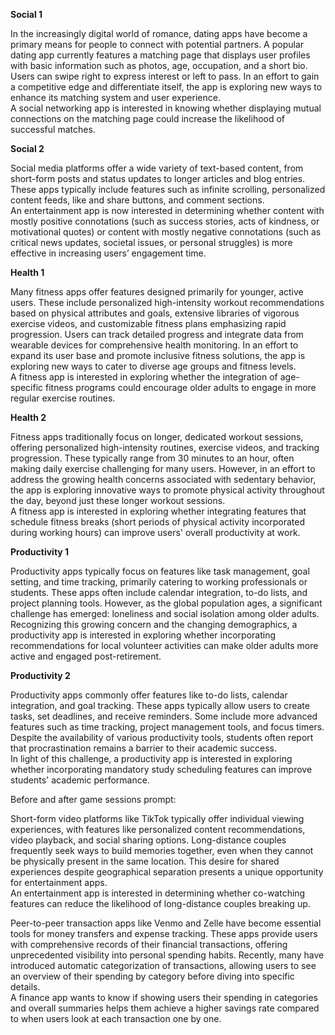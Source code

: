 **Social 1**

In the increasingly digital world of romance, dating apps have become a primary means for people to connect with potential partners. A popular dating app currently features a matching page that displays user profiles with basic information such as photos, age, occupation, and a short bio. Users can swipe right to express interest or left to pass. In an effort to gain a competitive edge and differentiate itself, the app is exploring new ways to enhance its matching system and user experience.  
A social networking app is interested in knowing whether displaying mutual connections on the matching page could increase the likelihood of successful matches.

**Social 2**

Social media platforms offer a wide variety of text-based content, from short-form posts and status updates to longer articles and blog entries. These apps typically include features such as infinite scrolling, personalized content feeds, like and share buttons, and comment sections.   
An entertainment app is now interested in determining whether content with mostly positive connotations (such as success stories, acts of kindness, or motivational quotes) or content with mostly negative connotations (such as critical news updates, societal issues, or personal struggles) is more effective in increasing users’ engagement time.

**Health 1**

Many fitness apps offer features designed primarily for younger, active users. These include personalized high-intensity workout recommendations based on physical attributes and goals, extensive libraries of vigorous exercise videos, and customizable fitness plans emphasizing rapid progression. Users can track detailed progress and integrate data from wearable devices for comprehensive health monitoring. In an effort to expand its user base and promote inclusive fitness solutions, the app is exploring new ways to cater to diverse age groups and fitness levels.  
A fitness app is interested in exploring whether the integration of age-specific fitness programs could encourage older adults to engage in more regular exercise routines.

**Health 2**

Fitness apps traditionally focus on longer, dedicated workout sessions, offering personalized high-intensity routines, exercise videos, and tracking progression. These typically range from 30 minutes to an hour, often making daily exercise challenging for many users. However, in an effort to address the growing health concerns associated with sedentary behavior, the app is exploring innovative ways to promote physical activity throughout the day, beyond just these longer workout sessions.  
A fitness app is interested in exploring whether integrating features that schedule fitness breaks (short periods of physical activity incorporated during working hours) can improve users' overall productivity at work.

**Productivity 1**

Productivity apps typically focus on features like task management, goal setting, and time tracking, primarily catering to working professionals or students. These apps often include calendar integration, to-do lists, and project planning tools. However, as the global population ages, a significant challenge has emerged: loneliness and social isolation among older adults.  
Recognizing this growing concern and the changing demographics, a productivity app is interested in exploring whether incorporating recommendations for local volunteer activities can make older adults more active and engaged post-retirement.

**Productivity 2**

Productivity apps commonly offer features like to-do lists, calendar integration, and goal tracking. These apps typically allow users to create tasks, set deadlines, and receive reminders. Some include more advanced features such as time tracking, project management tools, and focus timers. Despite the availability of various productivity tools, students often report that procrastination remains a barrier to their academic success.  
In light of this challenge, a productivity app is interested in exploring whether incorporating mandatory study scheduling features can improve students' academic performance.

Before and after game sessions prompt:

Short-form video platforms like TikTok typically offer individual viewing experiences, with features like personalized content recommendations, video playback, and social sharing options. Long-distance couples frequently seek ways to build memories together, even when they cannot be physically present in the same location. This desire for shared experiences despite geographical separation presents a unique opportunity for entertainment apps.  
An entertainment app is interested in determining whether co-watching features can reduce the likelihood of long-distance couples breaking up.

Peer-to-peer transaction apps like Venmo and Zelle have become essential tools for money transfers and expense tracking. These apps provide users with comprehensive records of their financial transactions, offering unprecedented visibility into personal spending habits. Recently, many have introduced automatic categorization of transactions, allowing users to see an overview of their spending by category before diving into specific details.  
A finance app wants to know if showing users their spending in categories and overall summaries helps them achieve a higher savings rate compared to when users look at each transaction one by one.

